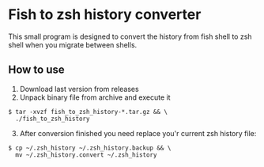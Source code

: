 # Fish to zsh history converter

This small program is designed to convert the history from fish shell to zsh shell when you migrate between shells.

## How to use

1. Download last version from releases
2. Unpack binary file from archive and execute it
```
$ tar -xvzf fish_to_zsh_history-*.tar.gz && \
  ./fish_to_zsh_history
```
3. After conversion finished you need replace you'r current zsh history file:
```
$ cp ~/.zsh_history ~/.zsh_history.backup && \
  mv ~/.zsh_history.convert ~/.zsh_history
```